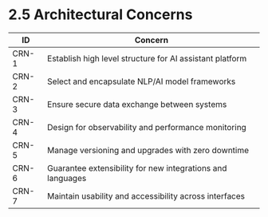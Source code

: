 # 2.5 Architectural Concerns
| ID    | Concern                                                    |
|-------|------------------------------------------------------------|
| CRN-1 | Establish high level structure for AI assistant platform   |
| CRN-2 | Select and encapsulate NLP/AI model frameworks             |
| CRN-3 | Ensure secure data exchange between systems                |
| CRN-4 | Design for observability and performance monitoring        |
| CRN-5 | Manage versioning and upgrades with zero downtime          |
| CRN-6 | Guarantee extensibility for new integrations and languages |
| CRN-7 | Maintain usability and accessibility across interfaces     |
